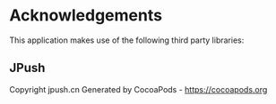 # Acknowledgements
This application makes use of the following third party libraries:

## JPush

Copyright jpush.cn
Generated by CocoaPods - https://cocoapods.org
